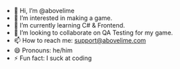 - 👋 Hi, I’m @abovelime
- 👀 I’m interested in making a game.
- 🌱 I’m currently learning C# & Frontend.
- 💞️ I’m looking to collaborate on QA Testing for my game.
- 📫 How to reach me: support@abovelime.com
- 😄 Pronouns: he/him
- ⚡ Fun fact: I suck at coding

<!---
abovelime/abovelime is a ✨ special ✨ repository because its `README.md` (this file) appears on your GitHub profile.
You can click the Preview link to take a look at your changes.
--->
